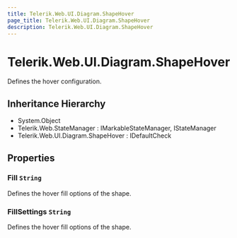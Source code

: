 ```yaml
---
title: Telerik.Web.UI.Diagram.ShapeHover
page_title: Telerik.Web.UI.Diagram.ShapeHover
description: Telerik.Web.UI.Diagram.ShapeHover
---
```


# Telerik.Web.UI.Diagram.ShapeHover

Defines the hover configuration.

## Inheritance Hierarchy

* System.Object
* Telerik.Web.StateManager : IMarkableStateManager, IStateManager
* Telerik.Web.UI.Diagram.ShapeHover : IDefaultCheck

## Properties

###  Fill `String`

Defines the hover fill options of the shape.

###  FillSettings `String`

Defines the hover fill options of the shape.


